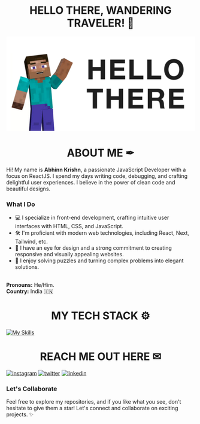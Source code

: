 ### <h1 align="center">HELLO THERE, WANDERING TRAVELER! 👋 </h1>
![Steve Hello](./assets/hello-steve.png)
### <h1 align="center">ABOUT ME ✒</h1>
<div>
    Hi! My name is <strong>Abhinn Krishn</strong>, a passionate JavaScript Developer with a focus on ReactJS. I spend my days writing code, debugging, and crafting delightful user experiences. I believe in the power of clean code and beautiful designs.  
    
    
### What I Do

- 💻 I specialize in front-end development, crafting intuitive user interfaces with HTML, CSS, and JavaScript.
- 🛠️ I'm proficient with modern web technologies, including React, Next, Tailwind, etc.
- 🎨 I have an eye for design and a strong commitment to creating responsive and visually appealing websites.
- 🧩 I enjoy solving puzzles and turning complex problems into elegant solutions.
<br>
<strong>Pronouns:</strong> He/Him.
<br>
<strong>Country:</strong> India 🇮🇳
<br>
</div>

### <h1 align="center">MY TECH STACK ⚙</h1>
[![My Skills](https://skillicons.dev/icons?i=js,ts,react,nextjs,html,css,py,netlify,vercel,heroku,vscode,firebase,sass,nodejs,bootstrap,tailwind,git,md)](https://skillicons.dev)
 
### <h1 align="center">REACH ME OUT HERE ✉</h1>

[![instagram](https://skillicons.dev/icons?i=instagram)](https://www.instagram.com/abhinnxo/)
[![twitter](https://skillicons.dev/icons?i=twitter)](https://twitter.com/abhinnxo/)
[![linkedin](https://skillicons.dev/icons?i=linkedin)](https://www.linkedin.com/in/abhinnkrishn/)

### Let's Collaborate

Feel free to explore my repositories, and if you like what you see, don't hesitate to give them a star! Let's connect and collaborate on exciting projects. ✨
